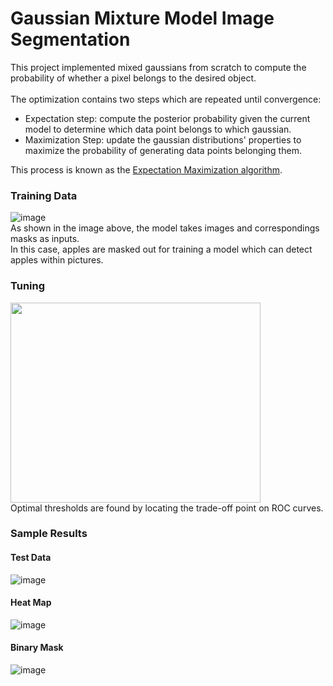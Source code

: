 # Gaussian Mixture Model Image Segmentation </br>
This project implemented mixed gaussians from scratch to compute the probability of whether a pixel belongs to the desired object. </br> </br>
The optimization contains two steps which are repeated until convergence:
* Expectation step: compute the posterior probability given the current model to determine which data point belongs to which gaussian.
* Maximization Step: update the gaussian distributions' properties to maximize the probability of generating data points belonging them.

This process is known as the [Expectation Maximization algorithm](https://en.wikipedia.org/wiki/Expectation%E2%80%93maximization_algorithm).
### Training Data
![image](https://github.com/XDDz123/mixed-gauss-segmentation/assets/20507222/e8cc0a0e-b645-4b10-bf03-9e9b31ff18e3) </br>
As shown in the image above, the model takes images and correspondings masks as inputs. </br>
In this case, apples are masked out for training a model which can detect apples within pictures.
### Tuning
<img src="https://github.com/XDDz123/mixed-gauss-segmentation/assets/20507222/ce99b21e-14b6-440f-8249-4308aca9da3d" width="400" height="320"> </br>
Optimal thresholds are found by locating the trade-off point on ROC curves.
### Sample Results
#### Test Data
![image](https://github.com/XDDz123/mixed-gauss-segmentation/assets/20507222/26dda26e-321f-45c0-8446-b1bb8c3290ab) </br>
#### Heat Map
![image](https://github.com/XDDz123/mixed-gauss-segmentation/assets/20507222/6277707b-c9a7-469b-903f-1cbecc576f15) </br>
#### Binary Mask
![image](https://github.com/XDDz123/mixed-gauss-segmentation/assets/20507222/ede11973-0ca5-420b-a6cb-66f215c54771)

